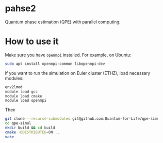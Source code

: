 # pahse2

Quantum phase estimation (QPE) with parallel computing.

# How to use it

Make sure you have `openmpi` installed. For example, on Ubuntu:

```bash
sudo apt install openmpi-common libopenmpi-dev
```

If you want to run the simulation on Euler cluster (ETHZ), load necessary
modules:

```bash
env2lmod
module load gcc
module load cmake
module load openmpi
```

Then

```bash
git clone --recurse-submodules git@github.com:Quantum-for-Life/qpe-simul.git
cd qpe-simul
mkdir build && cd build
cmake -DDISTRIBUTED=ON ..
make
```
